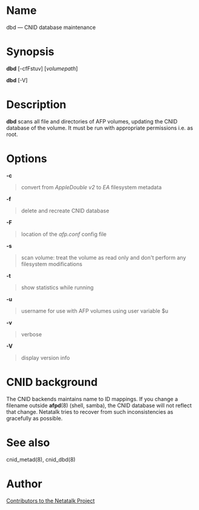 # Name

dbd — CNID database maintenance

# Synopsis

**dbd** [-cfFstuv] [*volumepath*]

**dbd** [-V]

# Description

**dbd** scans all file and directories of AFP volumes, updating the CNID
database of the volume. It must be run with appropriate permissions i.e.
as root.

# Options

**-c**

> convert from *AppleDouble v2* to *EA* filesystem metadata

**-f**

> delete and recreate CNID database

**-F**

> location of the *afp.conf* config file

**-s**

> scan volume: treat the volume as read only and don't perform any
filesystem modifications

**-t**

> show statistics while running

**-u**

> username for use with AFP volumes using user variable $u

**-v**

> verbose

**-V**

> display version info

# CNID background

The CNID backends maintains name to ID mappings. If you change a
filename outside **afpd**(8) (shell, samba), the CNID database will not
reflect that change. Netatalk tries to recover from such inconsistencies
as gracefully as possible.

# See also

cnid_metad(8), cnid_dbd(8)

# Author

[Contributors to the Netatalk Project](https://netatalk.io/contributors)
